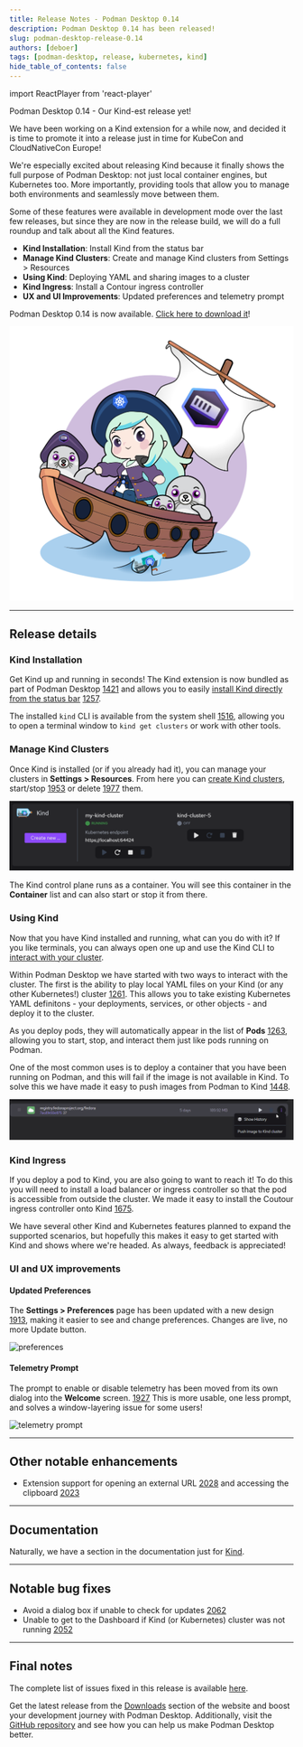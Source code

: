 ```yaml
---
title: Release Notes - Podman Desktop 0.14
description: Podman Desktop 0.14 has been released! 
slug: podman-desktop-release-0.14
authors: [deboer]
tags: [podman-desktop, release, kubernetes, kind]
hide_table_of_contents: false
---
```


import ReactPlayer from 'react-player'

Podman Desktop 0.14 - Our Kind-est release yet!

We have been working on a Kind extension for a while now, and decided it is time to promote it
into a release just in time for KubeCon and CloudNativeCon Europe!

We're especially excited about releasing Kind because it finally shows the full purpose
of Podman Desktop: not just local container engines, but Kubernetes too. More importantly,
providing tools that allow you to manage both environments and seamlessly move between them.

Some of these features were available in development mode over the last few releases,
but since they are now in the release build, we will do a full roundup and talk about
all the Kind features.

<!--Main Features-->

- **Kind Installation**: Install Kind from the status bar
- **Manage Kind Clusters**: Create and manage Kind clusters from Settings > Resources
- **Using Kind**: Deploying YAML and sharing images to a cluster
- **Kind Ingress**: Install a Contour ingress controller
- **UX and UI Improvements**: Updated preferences and telemetry prompt

Podman Desktop 0.14 is now available. [Click here to download it](/downloads)!

![Podman-desktop-0-14-hero](img/podman-desktop-release-0.14/podman-desktop-release-0.14.png)

<!--truncate-->
_________________

## Release details

### Kind Installation

Get Kind up and running in seconds! The Kind extension is now bundled as part of Podman Desktop
[1421](https://github.com/containers/podman-desktop/issues/1421)
and allows you to easily [install Kind directly from the status bar](/docs/kubernetes/kind/installing-kind)
[1257](https://github.com/containers/podman-desktop/issues/1257).

The installed `kind` CLI is available from the system shell [1516](https://github.com/containers/podman-desktop/issues/1516),
allowing you to open a terminal window to `kind get clusters` or work with other tools.

### Manage Kind Clusters

Once Kind is installed (or if you already had it), you can manage your clusters in **Settings > Resources**.
From here you can [create Kind clusters](/docs/kubernetes/kind/creating-a-kind-cluster),
start/stop [1953](https://github.com/containers/podman-desktop/issues/1953)
or delete [1977](https://github.com/containers/podman-desktop/issues/1977) them.

![kind-clusters](img/podman-desktop-release-0.14/kind-clusters.png)

The Kind control plane runs as a container. You will see this container
in the **Container** list and can also start or stop it from there.

### Using Kind

Now that you have Kind installed and running, what can you do with it?
If you like terminals, you can always open one up and use the Kind CLI to 
[interact with your cluster](https://kind.sigs.k8s.io/docs/user/quick-start/#interacting-with-your-cluster).

Within Podman Desktop we have started with two ways to interact with the cluster.
The first is the ability to play local YAML files on your Kind (or any other Kubernetes!) cluster [1261](https://github.com/containers/podman-desktop/issues/1261). This allows you to take existing Kubernetes YAML definitons -
your deployments, services, or other objects - and deploy it to the cluster.

<ReactPlayer playing controls url="https://user-images.githubusercontent.com/436777/231812563-ece0a56a-b347-48f8-a3a7-400eb9449037.mp4" />

As you deploy pods, they will automatically appear in the list of **Pods** [1263](https://github.com/containers/podman-desktop/issues/1263), allowing you to start, stop, and interact them just like pods running on Podman.

One of the most common uses is to deploy a container that you have been running on Podman, and this will fail
if the image is not available in Kind. To solve this we have made it easy to push images from
Podman to Kind [1448](https://github.com/containers/podman-desktop/issues/1448).

![push-image-kind](img/podman-desktop-release-0.14/push-image-kind.png)

### Kind Ingress

If you deploy a pod to Kind, you are also going to want to reach it! To do this you will need to install a load balancer or
ingress controller so that the pod is accessible from outside the cluster. We made it easy to install the Coutour ingress
controller onto Kind [1675](https://github.com/containers/podman-desktop/issues/1675).

<ReactPlayer playing controls url="https://user-images.githubusercontent.com/695993/230328543-71a6d2a4-b6ac-44dd-9219-d0a864dd44f9.gif" />

We have several other Kind and Kubernetes features planned to expand the supported scenarios, but hopefully this
makes it easy to get started with Kind and shows where we're headed. As always, feedback is appreciated!

### UI and UX improvements

#### Updated Preferences

The **Settings > Preferences** page has been updated with a new design [1913](https://github.com/containers/podman-desktop/pull/1913),
making it easier to see and change preferences. Changes are live, no more Update button.

![preferences](https://user-images.githubusercontent.com/49404737/229498507-e754b55c-dcbd-486d-9ee3-a1fe3bed7271.gif)

#### Telemetry Prompt

The prompt to enable or disable telemetry has been moved from its own dialog into the **Welcome** screen.
[1927](https://github.com/containers/podman-desktop/pull/1927)
This is more usable, one less prompt, and solves a window-layering issue for some users!

![telemetry prompt](https://user-images.githubusercontent.com/19958075/229577331-365a9a01-0426-4482-a95d-f5dfe39af90a.png)

_________________

## Other notable enhancements

- Extension support for opening an external URL [2028](https://github.com/containers/podman-desktop/pull/2028) and
  accessing the clipboard [2023](https://github.com/containers/podman-desktop/pull/2023)
_________________

## Documentation

Naturally, we have a section in the documentation just for [Kind](https://podman-desktop.io/docs/kubernetes/kind).

_________________

## Notable bug fixes

- Avoid a dialog box if unable to check for updates [2062](https://github.com/containers/podman-desktop/pull/2062)
- Unable to get to the Dashboard if Kind (or Kubernetes) cluster was not running [2052](https://github.com/containers/podman-desktop/issues/2052)


_________________


## Final notes

The complete list of issues fixed in this release is available [here](https://github.com/containers/podman-desktop/issues?q=is%3Aclosed+milestone%3A0.14.0).

Get the latest release from the [Downloads](/downloads) section of the website and boost your development journey with Podman Desktop. Additionally, visit the [GitHub repository](https://github.com/containers/podman-desktop) and see how you can help us make Podman Desktop better.
